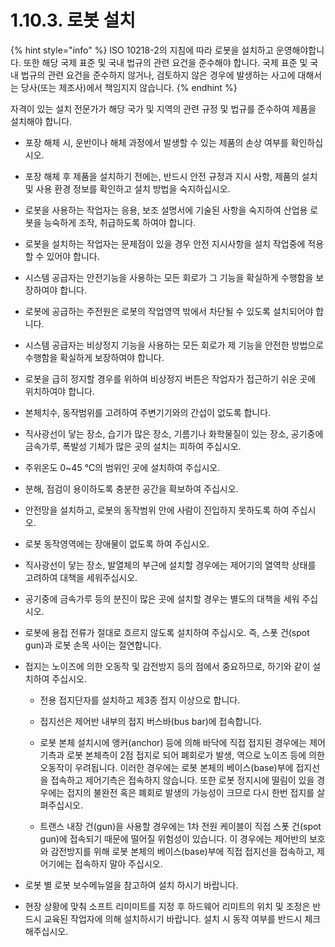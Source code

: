 ﻿# 1.10.3. 로봇 설치

{% hint style="info" %}
ISO 10218-2의 지침에 따라 로봇을 설치하고 운영해야합니다. 또한 해당 국제 표준 및 국내 법규의 관련 요건을 준수해야 합니다. 
국제 표준 및 국내 법규의 관련 요건을 준수하지 않거나, 검토하지 않은 경우에 발생하는 사고에 대해서는 당사(또는 제조사)에서 책임지지 않습니다.
{% endhint %}

자격이 있는 설치 전문가가 해당 국가 및 지역의 관련 규정 및 법규를 준수하여 제품을 설치해야 합니다.

* 포장 해체 시, 운반이나 해체 과정에서 발생할 수 있는 제품의 손상 여부를 확인하십시오.

* 포장 해체 후 제품을 설치하기 전에는, 반드시 안전 규정과 지시 사항, 제품의 설치 및 사용 환경 정보를 확인하고 설치 방법을 숙지하십시오. 

* 로봇을 사용하는 작업자는 응용, 보조 설명서에 기술된 사항을 숙지하여 산업용 로봇을 능숙하게 조작, 취급하도록 하여야 합니다.

* 로봇을 설치하는 작업자는 문제점이 있을 경우 안전 지시사항을 설치 작업중에 적용할 수 있어야 합니다.

* 시스템 공급자는 안전기능을 사용하는 모든 회로가 그 기능을 확실하게 수행함을 보장하여야 합니다.

* 로봇에 공급하는 주전원은 로봇의 작업영역 밖에서 차단될 수 있도록 설치되어야 합니다.

* 시스템 공급자는 비상정지 기능을 사용하는 모든 회로가 제 기능을 안전한 방법으로 수행함을 확실하게 보장하여야 합니다.

* 로봇을 급히 정지할 경우를 위하여 비상정지 버튼은 작업자가 접근하기 쉬운 곳에 위치하여야 합니다.

* 본체치수, 동작범위를 고려하여 주변기기와의 간섭이 없도록 합니다.

* 직사광선이 닿는 장소, 습기가 많은 장소, 기름기나 화학물질이 있는 장소, 공기중에 금속가루, 폭발성 기체가 많은 곳의 설치는 피하여 주십시오.

* 주위온도 0~45 ℃의 범위인 곳에 설치하여 주십시오.

* 분해, 점검이 용이하도록 충분한 공간을 확보하여 주십시오.

* 안전망을 설치하고, 로봇의 동작범위 안에 사람이 진입하지 못하도록 하여 주십시오.

* 로봇 동작영역에는 장애물이 없도록 하여 주십시오.

* 직사광선이 닿는 장소, 발열체의 부근에 설치할 경우에는 제어기의 열역학 상태를 고려하여 대책을 세워주십시오.

* 공기중에 금속가루 등의 분진이 많은 곳에 설치할 경우는 별도의 대책을 세워 주십시오.

* 로봇에 용접 전류가 절대로 흐르지 않도록 설치하여 주십시오. 즉, 스폿 건(spot gun)과 로봇 손목 사이는 절연합니다.

* 접지는 노이즈에 의한 오동작 및 감전방지 등의 점에서 중요하므로, 하기와 같이 설치하여 주십시오.
  - 전용 접지단자를 설치하고 제3종 접지 이상으로 합니다.

  - 접지선은 제어반 내부의 접지 버스바(bus bar)에 접속합니다.

  - 로봇 본체 설치시에 앵커(anchor) 등에 의해 바닥에 직접 접지된 경우에는 제어기측과 로봇 본체측이 2점 접지로 되어 폐회로가 발생, 역으로 노이즈 등에 의한 오동작이 우려됩니다. 이러한 경우에는 로봇 본체의 베이스(base)부에 접지선을 접속하고 제어기측은 접속하지 않습니다. 또한 로봇 정지시에 떨림이 있을 경우에는 접지의 불완전 혹은 폐회로 발생의 가능성이 크므로 다시 한번 접지를 살펴주십시오.

  - 트랜스 내장 건(gun)을 사용할 경우에는 1차 전원 케이블이 직접 스폿 건(spot gun)에 접속되기 때문에 떨어질 위험성이 있습니다. 이 경우에는 제어반의 보호와 감전방지를 위해 로봇 본체의 베이스(base)부에 직접 접지선을 접속하고, 제어기에는 접속하지 말아 주십시오.

* 로봇 별 로봇 보수메뉴얼을 참고하여 설치 하시기 바랍니다.

* 현장 상황에 맞춰 소프트 리미미트를 지정 후 하드웨어 리미트의 위치 및 조정은 반드시 교육된 작업자에 의해 설치하시기 바랍니다. 설치 시 동작 여부를 반드시 체크해주십시오.
